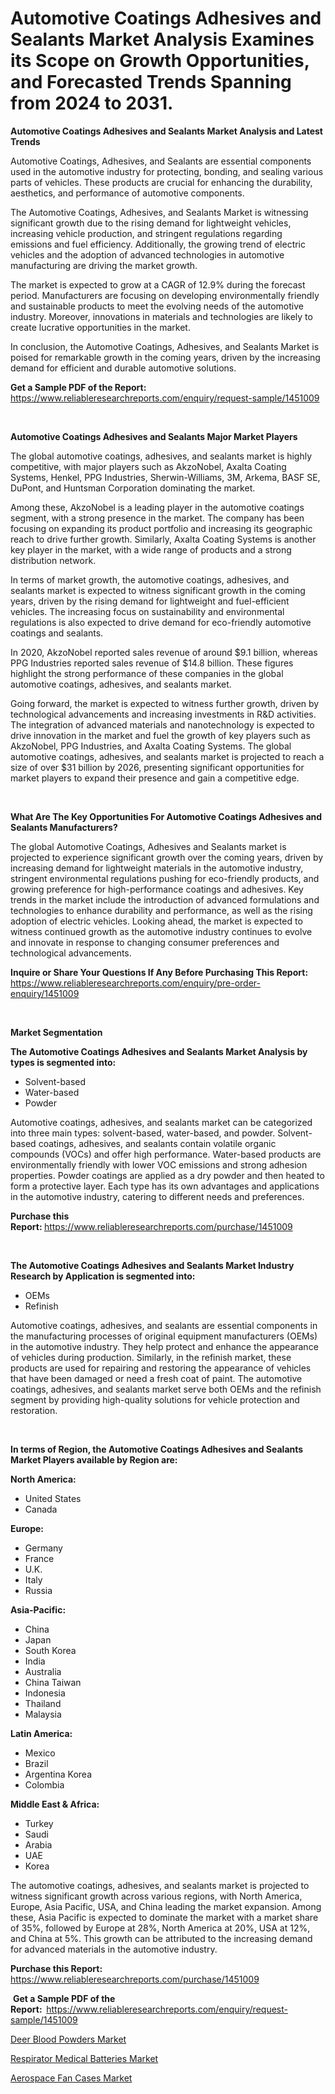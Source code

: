 <p><h1>Automotive Coatings Adhesives and Sealants Market Analysis Examines its Scope on Growth Opportunities, and Forecasted Trends Spanning from 2024 to 2031.</h1></p><p><strong>Automotive Coatings Adhesives and Sealants Market Analysis and Latest Trends</strong></p>
<p><p>Automotive Coatings, Adhesives, and Sealants are essential components used in the automotive industry for protecting, bonding, and sealing various parts of vehicles. These products are crucial for enhancing the durability, aesthetics, and performance of automotive components.</p><p>The Automotive Coatings, Adhesives, and Sealants Market is witnessing significant growth due to the rising demand for lightweight vehicles, increasing vehicle production, and stringent regulations regarding emissions and fuel efficiency. Additionally, the growing trend of electric vehicles and the adoption of advanced technologies in automotive manufacturing are driving the market growth.</p><p>The market is expected to grow at a CAGR of 12.9% during the forecast period. Manufacturers are focusing on developing environmentally friendly and sustainable products to meet the evolving needs of the automotive industry. Moreover, innovations in materials and technologies are likely to create lucrative opportunities in the market.</p><p>In conclusion, the Automotive Coatings, Adhesives, and Sealants Market is poised for remarkable growth in the coming years, driven by the increasing demand for efficient and durable automotive solutions.</p></p>
<p><strong>Get a Sample PDF of the Report:&nbsp;</strong> <a href="https://www.reliableresearchreports.com/enquiry/request-sample/1451009">https://www.reliableresearchreports.com/enquiry/request-sample/1451009</a></p>
<p>&nbsp;</p>
<p><strong>Automotive Coatings Adhesives and Sealants Major Market Players</strong></p>
<p><p>The global automotive coatings, adhesives, and sealants market is highly competitive, with major players such as AkzoNobel, Axalta Coating Systems, Henkel, PPG Industries, Sherwin-Williams, 3M, Arkema, BASF SE, DuPont, and Huntsman Corporation dominating the market.</p><p>Among these, AkzoNobel is a leading player in the automotive coatings segment, with a strong presence in the market. The company has been focusing on expanding its product portfolio and increasing its geographic reach to drive further growth. Similarly, Axalta Coating Systems is another key player in the market, with a wide range of products and a strong distribution network.</p><p>In terms of market growth, the automotive coatings, adhesives, and sealants market is expected to witness significant growth in the coming years, driven by the rising demand for lightweight and fuel-efficient vehicles. The increasing focus on sustainability and environmental regulations is also expected to drive demand for eco-friendly automotive coatings and sealants.</p><p>In 2020, AkzoNobel reported sales revenue of around $9.1 billion, whereas PPG Industries reported sales revenue of $14.8 billion. These figures highlight the strong performance of these companies in the global automotive coatings, adhesives, and sealants market.</p><p>Going forward, the market is expected to witness further growth, driven by technological advancements and increasing investments in R&D activities. The integration of advanced materials and nanotechnology is expected to drive innovation in the market and fuel the growth of key players such as AkzoNobel, PPG Industries, and Axalta Coating Systems. The global automotive coatings, adhesives, and sealants market is projected to reach a size of over $31 billion by 2026, presenting significant opportunities for market players to expand their presence and gain a competitive edge.</p></p>
<p>&nbsp;</p>
<p><strong>What Are The Key Opportunities For Automotive Coatings Adhesives and Sealants Manufacturers?</strong></p>
<p><p>The global Automotive Coatings, Adhesives and Sealants market is projected to experience significant growth over the coming years, driven by increasing demand for lightweight materials in the automotive industry, stringent environmental regulations pushing for eco-friendly products, and growing preference for high-performance coatings and adhesives. Key trends in the market include the introduction of advanced formulations and technologies to enhance durability and performance, as well as the rising adoption of electric vehicles. Looking ahead, the market is expected to witness continued growth as the automotive industry continues to evolve and innovate in response to changing consumer preferences and technological advancements.</p></p>
<p><strong>Inquire or Share Your Questions If Any Before Purchasing This Report:</strong> <a href="https://www.reliableresearchreports.com/enquiry/pre-order-enquiry/1451009">https://www.reliableresearchreports.com/enquiry/pre-order-enquiry/1451009</a></p>
<p>&nbsp;</p>
<p><strong>Market Segmentation</strong></p>
<p><strong>The Automotive Coatings Adhesives and Sealants Market Analysis by types is segmented into:</strong></p>
<p><ul><li>Solvent-based</li><li>Water-based</li><li>Powder</li></ul></p>
<p><p>Automotive coatings, adhesives, and sealants market can be categorized into three main types: solvent-based, water-based, and powder. Solvent-based coatings, adhesives, and sealants contain volatile organic compounds (VOCs) and offer high performance. Water-based products are environmentally friendly with lower VOC emissions and strong adhesion properties. Powder coatings are applied as a dry powder and then heated to form a protective layer. Each type has its own advantages and applications in the automotive industry, catering to different needs and preferences.</p></p>
<p><strong>Purchase this Report:&nbsp;</strong><a href="https://www.reliableresearchreports.com/purchase/1451009">https://www.reliableresearchreports.com/purchase/1451009</a></p>
<p>&nbsp;</p>
<p><strong>The Automotive Coatings Adhesives and Sealants Market Industry Research by Application is segmented into:</strong></p>
<p><ul><li>OEMs</li><li>Refinish</li></ul></p>
<p><p>Automotive coatings, adhesives, and sealants are essential components in the manufacturing processes of original equipment manufacturers (OEMs) in the automotive industry. They help protect and enhance the appearance of vehicles during production. Similarly, in the refinish market, these products are used for repairing and restoring the appearance of vehicles that have been damaged or need a fresh coat of paint. The automotive coatings, adhesives, and sealants market serve both OEMs and the refinish segment by providing high-quality solutions for vehicle protection and restoration.</p></p>
<p>&nbsp;</p>
<p><strong>In terms of Region, the Automotive Coatings Adhesives and Sealants Market Players available by Region are:</strong></p>
<p>
    <p> <strong> North America: </strong>
        <ul>
            <li>United States</li>
            <li>Canada</li>
        </ul>
        </p> 
    <p> <strong> Europe: </strong>
        <ul>
            <li>Germany</li>
            <li>France</li>
            <li>U.K.</li>
            <li>Italy</li>
            <li>Russia</li>
        </ul>
        </p> 
    <p> <strong> Asia-Pacific: </strong>
        <ul>
            <li>China</li>
            <li>Japan</li>
            <li>South Korea</li>
            <li>India</li>
            <li>Australia</li>
            <li>China Taiwan</li>
            <li>Indonesia</li>
            <li>Thailand</li>
            <li>Malaysia</li>
        </ul>
        </p> 
    <p> <strong> Latin America: </strong>
        <ul>
            <li>Mexico</li>
            <li>Brazil</li>
            <li>Argentina Korea</li>
            <li>Colombia</li>
        </ul>
        </p> 
    <p> <strong> Middle East & Africa: </strong>
        <ul>
            <li>Turkey</li>
            <li>Saudi</li>
            <li>Arabia</li>
            <li>UAE</li>
            <li>Korea</li>
        </ul>
    </p>
    </p>
<p><p>The automotive coatings, adhesives, and sealants market is projected to witness significant growth across various regions, with North America, Europe, Asia Pacific, USA, and China leading the market expansion. Among these, Asia Pacific is expected to dominate the market with a market share of 35%, followed by Europe at 28%, North America at 20%, USA at 12%, and China at 5%. This growth can be attributed to the increasing demand for advanced materials in the automotive industry.</p></p>
<p><strong>Purchase this Report: </strong><a href="https://www.reliableresearchreports.com/purchase/1451009">https://www.reliableresearchreports.com/purchase/1451009</a></p>
<p>&nbsp;<strong>Get a Sample PDF of the Report:&nbsp;&nbsp;</strong><a href="https://www.reliableresearchreports.com/enquiry/request-sample/1451009">https://www.reliableresearchreports.com/enquiry/request-sample/1451009</a></p>
<p><strong></strong></p>
<p><p><a href="https://view.publitas.com/reportprime-1/deer-blood-powders-market-size-share-trends-analysis-report-by-application-regional-outlook-competitive-strategies-and-segment-forecasts-2023-2030/">Deer Blood Powders Market</a></p><p><a href="https://view.publitas.com/reportprime-1/decoding-the-respirator-medical-batteries-market-a-deep-dive-into-the-latest-market-trends-market-segmentation-and-competitive-analysis/">Respirator Medical Batteries Market</a></p><p><a href="https://view.publitas.com/reportprime-1/aerospace-fan-cases-market-research-report-provides-thorough-industry-overview-which-offers-an-in-depth-analysis-of-product-trends-and-new-market-divisions/">Aerospace Fan Cases Market</a></p></p>